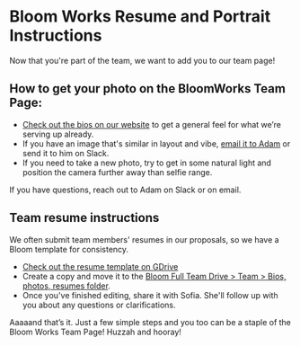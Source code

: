 # Bloom Works Resume and Portrait Instructions

Now that you're part of the team, we want to add you to our team page!

## How to get your photo on the BloomWorks Team Page:

* [Check out the bios on our website](https://bloomworks.digital/team) to get a general feel for what we’re serving up already.
* If you have an image that's similar in layout and vibe, [email it to Adam](mailto:adam@bloomworks.digital) or send it to him on Slack. 
* If you need to take a new photo, try to get in some natural light and position the camera further away than selfie range.
 
If you have questions, reach out to Adam on Slack or on email.
 
## Team resume instructions

We often submit team members' resumes in our proposals, so we have a Bloom template for consistency. 

* [Check out the resume template on GDrive](https://docs.google.com/document/d/1IS46KYx0JhVQKmTGxg8M_wS6nJSkADg35j3DynwWw5Y/edit?usp=sharing)
* Create a copy and move it to the [Bloom Full Team Drive > Team > Bios, photos, resumes folder](https://drive.google.com/drive/u/0/folders/1wqWI38uNF0l8XbqhPGGLFDN-m26A4s60).
* Once you've finished editing, share it with Sofia. She'll follow up with you about any questions or clarifications. 
 
Aaaaand that’s it. Just a few simple steps and you too can be a staple of the Bloom Works Team Page! Huzzah and hooray!

